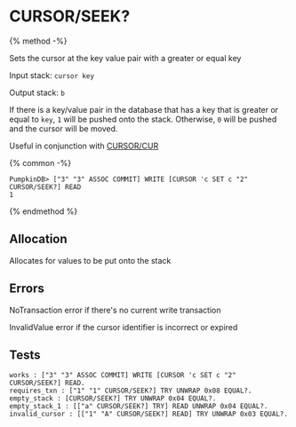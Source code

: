 # CURSOR/SEEK?

{% method -%}

Sets the cursor at the key value pair with a greater or equal key

Input stack: `cursor key`

Output stack: `b`

If there is a key/value pair in the database that has a key
that is greater or equal to `key`, `1` will be pushed onto the stack.
Otherwise, `0` will be pushed and the cursor will be moved.

Useful in conjunction with [CURSOR/CUR](../QCURSOR/CUR.md)

{% common -%}

```
PumpkinDB> ["3" "3" ASSOC COMMIT] WRITE [CURSOR 'c SET c "2" CURSOR/SEEK?] READ
1
```

{% endmethod %}

## Allocation

Allocates for values to be put onto the stack

## Errors

NoTransaction error if there's no current write transaction

InvalidValue error if the cursor identifier is incorrect or expired

## Tests

```test
works : ["3" "3" ASSOC COMMIT] WRITE [CURSOR 'c SET c "2" CURSOR/SEEK?] READ.
requires_txn : ["1" "1" CURSOR/SEEK?] TRY UNWRAP 0x08 EQUAL?.
empty_stack : [CURSOR/SEEK?] TRY UNWRAP 0x04 EQUAL?.
empty_stack_1 : [["a" CURSOR/SEEK?] TRY] READ UNWRAP 0x04 EQUAL?.
invalid_cursor : [["1" "A" CURSOR/SEEK?] READ] TRY UNWRAP 0x03 EQUAL?.
```

